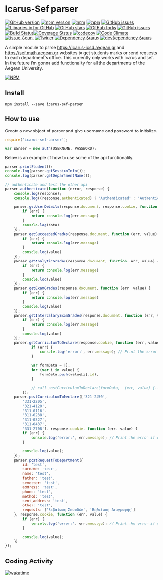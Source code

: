 # Icarus-Sef parser
[![GitHub version](https://badge.fury.io/gh/rambou%2Ficarus-sef-parser.svg)](https://badge.fury.io/gh/rambou%2Ficarus-sef-parser) [![npm version](https://badge.fury.io/js/icarus-sef-parser.svg)](https://badge.fury.io/js/icarus-sef-parser) [![npm](https://img.shields.io/npm/dt/rambou.svg)]() [![npm](https://img.shields.io/npm/l/icarus-sef-parser.svg)]() [![GitHub issues](https://img.shields.io/github/issues/rambou/icarus-sef-parser.svg)]() [![Libraries.io for GitHub](https://img.shields.io/librariesio/github/rambou/icarus-sef-parser.svg)]() [![GitHub stars](https://img.shields.io/github/stars/Rambou/icarus-sef-parser.svg)](https://github.com/Rambou/icarus-sef-parser/stargazers) [![GitHub forks](https://img.shields.io/github/forks/Rambou/icarus-sef-parser.svg)](https://github.com/Rambou/icarus-sef-parser/network) [![GitHub issues](https://img.shields.io/github/issues/Rambou/icarus-sef-parser.svg)](https://github.com/Rambou/icarus-sef-parser/issues) [![Build Status](https://travis-ci.org/Rambou/icarus-sef-parser.svg?branch=master)](https://travis-ci.org/Rambou/icarus-sef-parser)[![Coverage Status](https://coveralls.io/repos/github/Rambou/icarus-sef-parser/badge.svg)](https://coveralls.io/github/Rambou/icarus-sef-parser) [![codecov](https://codecov.io/gh/Rambou/icarus-sef-parser/branch/master/graph/badge.svg)](https://codecov.io/gh/Rambou/icarus-sef-parser) [![Code Climate](https://codeclimate.com/github/Rambou/icarus-sef-parser/badges/gpa.svg)](https://codeclimate.com/github/Rambou/icarus-sef-parser) [![Issue Count](https://codeclimate.com/github/Rambou/icarus-sef-parser/badges/issue_count.svg)](https://codeclimate.com/github/Rambou/icarus-sef-parser) [![Twitter](https://img.shields.io/twitter/url/https/github.com/Rambou/icarus-sef-parser.svg?style=social)](https://twitter.com/intent/tweet?text=Wow:&url=%5Bobject%20Object%5D) [![Dependency Status](https://david-dm.org/rambou/icarus-sef-parser.svg)](https://david-dm.org/rambou/icarus-sef-parser) [![devDependency Status](https://david-dm.org/rambou/icarus-sef-parser/dev-status.svg)](https://david-dm.org/rambou/icarus-sef-parser?type=dev)

A simple module to parse https://icarus-icsd.aegean.gr and https://sef.math.aegean.gr websites to get students marks or send requests to each department's office. This currently only works with icarus and sef. In the future i'm gonna add functionality for all the departments of the Aegean University.

[![NPM](https://nodei.co/npm/icarus-sef-parser.png?downloads=true&downloadRank=true&stars=true)](https://nodei.co/npm/icarus-sef-parser/)

## Install

```
npm install --save icarus-sef-parser
```
## How to use

Create a new object of parser and give username and password to initialize.
```javascript
require('icarus-sef-parser');

var parser = new auth(USERNAME, PASSWORD);
```

Below is an example of how to use some of the api functionality.
```javascript
parser.printStudent();
console.log(parser.getSessionInfo());
console.log(parser.getDepartmentName());

// authenticate and test the other api
parser.authenticate(function (error, response) {
    console.log(response);
    console.log((response.authenticated) ? "Authenticated" : "Authentication Failed.");

    parser.getUserDetails(response.document, response.cookie, function (err, data) {
        if (err) {
            return console.log(err.message)
        }
        console.log(data)
    });
    parser.getSucceededGrades(response.document, function (err, value) {
        if (err) {
            return console.log(err.message)
        }
        console.log(value)
    });
    parser.getAnalyticGrades(response.document, function (err, value) {
        if (err) {
            return console.log(err.message)
        }
        console.log(value)
    });
    parser.getExamGrades(response.document, function (err, value) {
        if (err) {
            return console.log(err.message)
        }
        console.log(value)
    });
    parser.getIntercalaryExamGrades(response.document, function (err, value) {
        if (err) {
            return console.log(err.message)
        }
        console.log(value)
    });
    parser.getCurriculumToDeclare(response.cookie, function (err, value) {
            if (err) {
                console.log('error:', err.message); // Print the error if one occurred
            }
    
            var formData = [];
            for (var i in value) {
                formData.push(value[i].id);
            }
    
            // call postCurriculumToDeclare(formData,  (err, value) {....}) to post them
        });
    parser.postCurriculumToDeclare(['321-2450',
        '331-2205',
        '321-4120',
        '311-0116',
        '311-0238',
        '311-0327',
        '311-0437',
        '331-2708'], response.cookie, function (err, value) {
        if (err) {
            console.log('error:', err.message); // Print the error if one occurred
        }

        console.log(value);
    });
    parser.postRequestToDepartment({
        id: 'test',
        surname: 'test',
        name: 'test',
        father: 'test',
        semester: 'test',
        address: 'test',
        phone: 'test',
        method: 'test',
        sent_address: 'test',
        other: 'test',
        requests: ['Βεβαίωση Σπουδών', 'Βεβαίωση Διαγραφής']
    }, response.cookie, function (err, value) {
        if (err) {
            console.log('error:', err.message); // Print the error if one occurred
        }

        console.log(value);
    })
});
```
## Coding Activity
[![wakatime](https://wakatime.com/share/@rambou/ca298f4e-3d1a-4d87-a4b1-ae7c62599429.svg)](https://wakatime.com/@rambou/projects/jqaggxtoch)
